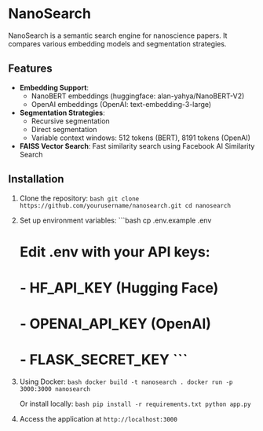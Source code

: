 # NanoSearch

NanoSearch is a semantic search engine for nanoscience papers. It compares various embedding models and segmentation strategies.

## Features

- **Embedding Support**: 
  - NanoBERT embeddings (huggingface: alan-yahya/NanoBERT-V2)
  - OpenAI embeddings (OpenAI: text-embedding-3-large)
- **Segmentation Strategies**:
  - Recursive segmentation
  - Direct segmentation
  - Variable context windows: 512 tokens (BERT), 8191 tokens (OpenAI)
- **FAISS Vector Search**: Fast similarity search using Facebook AI Similarity Search

## Installation

1. Clone the repository:   ```bash
   git clone https://github.com/yourusername/nanosearch.git
   cd nanosearch   ```

2. Set up environment variables:   ```bash
   cp .env.example .env
   # Edit .env with your API keys:
   # - HF_API_KEY (Hugging Face)
   # - OPENAI_API_KEY (OpenAI)
   # - FLASK_SECRET_KEY   ```

3. Using Docker:   ```bash
   docker build -t nanosearch .
   docker run -p 3000:3000 nanosearch   ```

   Or install locally:   ```bash
   pip install -r requirements.txt
   python app.py   ```

4. Access the application at `http://localhost:3000`